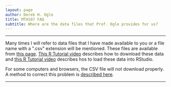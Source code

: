 ```yaml
---
layout: page
author: Derek H. Ogle
title: MTH107 FAQ
subtitle: Where are the data files that Prof. Ogle provides for us?
---
```


----

Many times I will refer to data files that I have made available to you or a file name with a ".csv" extension will be mentioned.  These files are available from [this page](../../data_107). [This R Tutorial video](https://vimeo.com/user45324800/ncstats-preparedatawebpage) describes how to download these data and [this R Tutorial video](https://vimeo.com/user45324800/ncstats-loadcsvrstudio) describes hos to load these data into RStudio.

For some computers and browsers, the CSV file will not download properly. A method to correct this problem is [described here](fix-CSV-download).

----

